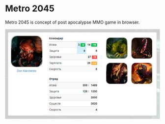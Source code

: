 Metro 2045
========

Metro 2045 is concept of post apocalypse MMO game in browser.

[![Metro 2045 Preview](https://raw.githubusercontent.com/unitpoint/metro2045/master/preview.jpg)](#)
